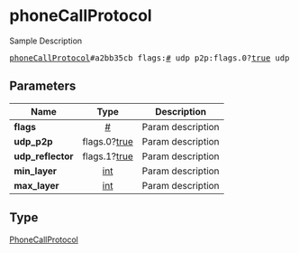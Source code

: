 # phoneCallProtocol

Sample Description

<pre>
<a href="../constructor/phoneCallProtocol.md">phoneCallProtocol</a>#a2bb35cb flags:<a href="../type/#.md">#</a> udp_p2p:flags.0?<a href="../type/true.md">true</a> udp_reflector:flags.1?<a href="../type/true.md">true</a> min_layer:<a href="../type/int.md">int</a> max_layer:<a href="../type/int.md">int</a> = <a href="../type/PhoneCallProtocol.md">PhoneCallProtocol</a>;</pre>
## Parameters

| Name | Type | Description |
|------|:----:|-------------|
| **flags** | <a href="../type/#.md">#</a> | Param description |
| **udp_p2p** | flags.0?<a href="../type/true.md">true</a> | Param description |
| **udp_reflector** | flags.1?<a href="../type/true.md">true</a> | Param description |
| **min_layer** | <a href="../type/int.md">int</a> | Param description |
| **max_layer** | <a href="../type/int.md">int</a> | Param description |

## Type

<a href="../type/PhoneCallProtocol.md">PhoneCallProtocol</a>
